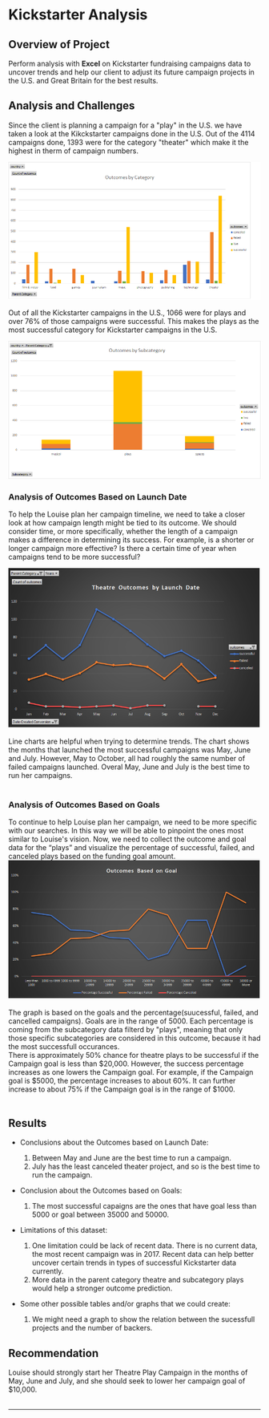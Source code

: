 # Kickstarter Analysis


## Overview of Project
Perform analysis with <b>Excel</b> on Kickstarter fundraising campaigns data to uncover trends and help our client to adjust its future campaign projects in the U.S. and Great Britain for the best results.

## Analysis and Challenges
Since the client is planning a campaign for a "play" in the U.S. we have taken a look at the Kikckstarter campaigns done in the U.S. Out of the 4114 campaigns done, 1393 were for the category "theater" which make it the highest in therm of campaign numbers.
<br/>

![category_outcome.png](/resources/category_outcome.png)
<br/>

Out of all the Kickstarter campaigns in the U.S., 1066 were for plays and over 76% of those campaigns were successful. This makes the plays as the most successful category for Kickstarter campaigns in the U.S. 
<br/>

![subcategory_outcome.png](resources/subcategory_outcome.png)


### Analysis of Outcomes Based on Launch Date
To help the Louise plan her campaign timeline, we need to take a closer look at how campaign length might be tied to its outcome. We should consider time, or more specifically, whether the length of a campaign makes a difference in determining its success. For example, is a shorter or longer campaign more effective? Is there a certain time of year when campaigns tend to be more successful?
<br/>

![outcomes_vs_launch.png](/resources/outcomes_vs_launch.png)
<br/>

Line charts are helpful when trying to determine trends. The chart shows the months that launched the most successful campaigns was May, June and July. However, May to October, all had roughly the same number of failed campaigns launched. Overal May, June and July is the best time to run her campaigns.<br/><br/>


### Analysis of Outcomes Based on Goals
To continue to help Louise plan her campaign, we need to be more specific with our searches. In this way we will be able to pinpoint the ones most similar to Louise's vision. Now, we need to collect the outcome and goal data for the “plays” and visualize the percentage of successful, failed, and canceled plays based on the funding goal amount.
<br/>
![outcomes_vs_goals.png](/resources/outcomes_vs_goals.png)
<br/>

The graph is based on the goals and the percentage(suucessful, failed, and cancelled campaigns). Goals are in the range of 5000.
Each percentage is coming from the subcategory data filterd by "plays", meaning that only those specific subcategories are considered in this outcome, because it had the most successfull occurances.<br/>There is approximately 50% chance for theatre plays to be successful if the Campaign goal is less than $20,000. However, the success percentage increases as one lowers the Campaign goal. For example, if the Campaign goal is $5000, the percentage increases to about 60%. It can further increase to about 75% if the Campaign goal is in the range of $1000.<br/><br/>


## Results
- Conclusions about the Outcomes based on Launch Date:
    1. Between May and June are the best time to run a campaign.
    2. July has the least canceled theater project, and so is the best time to run the campaign.

- Conclusion about the Outcomes based on Goals:
    1. The most successful capaigns are the ones that have goal less than 5000 or goal between 35000 and 50000.
    
- Limitations of this dataset:
    1. One limitation could be lack of recent data. There is no current data, the most recent campaign was in 2017. Recent data can help better uncover certain trends in types of successful Kickstarter data currently.
    2. More data in the parent category theatre and subcategory plays would help a stronger outcome prediction.

- Some other possible tables and/or graphs that we could create:
    1. We might need a graph to show the relation between the sucessfull projects and the number of backers.<br/>


## Recommendation
Louise should strongly start her Theatre Play Campaign in the months of May, June and July, and she should seek to lower her campaign goal of $10,000.<br/><br/>



------------------------------------------------
